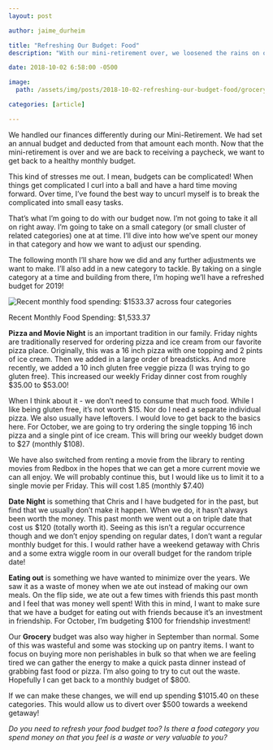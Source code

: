 ```yaml
---
layout: post

author: jaime_durheim

title: "Refreshing Our Budget: Food"
description: "With our mini-retirement over, we loosened the rains on our spending for a month. With that out of our system, we're ready to get back to budgeting. First target - food!"

date: 2018-10-02 6:58:00 -0500

image:
  path: /assets/img/posts/2018-10-02-refreshing-our-budget-food/grocery-basket.jpg

categories: [article]

---
```


We handled our finances differently during our Mini-Retirement. We had set an annual budget and deducted from that amount each month.  Now that the mini-retirement is over and we are back to receiving a paycheck, we want to get back to a healthy monthly budget.

This kind of stresses me out. I mean, budgets can be complicated! When things get complicated I curl into a ball and have a hard time moving forward. Over time, I’ve found the best way to uncurl myself is to break the complicated into small easy tasks.

That’s what I’m going to do with our budget now. I’m not going to take it all on right away. I’m going to take on a small category (or small cluster of related categories) one at at time. I’ll dive into how we’ve spent our money in that category and how we want to adjust our spending.

The following month I’ll share how we did and any further adjustments we want to make. I’ll also add in a new category to tackle. By taking on a single category at a time and building from there, I’m hoping we’ll have a refreshed budget for 2019!

![Recent monthly food spending: $1533.37 across four categories]({{site.url}}/assets/img/posts/2018-10-02-refreshing-our-budget-food/food-spending-costs.png)

<div class="caption">Recent Monthly Food Spending: $1,533.37</div>

__Pizza and Movie Night__ is an important tradition in our family. Friday nights are traditionally reserved for ordering pizza and ice cream from our favorite pizza place. Originally, this was a 16 inch pizza with one topping and 2 pints of ice cream. Then we added in a large order of breadsticks. And more recently, we added a 10 inch gluten free veggie pizza (I was trying to go gluten free). This increased our weekly Friday dinner cost from roughly $35.00 to $53.00!

When I think about it - we don’t need to consume that much food. While I like being gluten free, it’s not worth $15. Nor do I need a separate individual pizza. We also usually have leftovers. I would love to get back to the basics here. For October, we are going to try ordering the single topping 16 inch pizza and a single pint of ice cream. This will bring our weekly budget down to $27 (monthly $108).

We have also switched from renting a movie from the library to renting movies from Redbox in the hopes that we can get a more current movie we can all enjoy. We will probably continue this, but I would like us to limit it to a single movie per Friday. This will cost 1.85 (monthly $7.40)

__Date Night__ is something that Chris and I have budgeted for in the past, but find that we usually don’t make it happen. When we do, it hasn’t always been worth the money. This past month we went out a on triple date that cost us $120 (totally worth it). Seeing as this isn’t a regular occurrence though and we don’t enjoy spending on regular dates, I don’t want a regular monthly budget for this. I would rather have a weekend getaway with Chris and a some extra wiggle room in our overall budget for the random triple date!

__Eating out__ is something we have wanted to minimize over the years. We saw it as a waste of money when we ate out instead of making our own meals. On the flip side, we ate out a few times with friends this past month and I feel that was money well spent! With this in mind, I want to make sure that we have a budget for eating out with friends because it’s an investment in friendship. For October, I’m budgeting $100 for friendship investment!

Our __Grocery__ budget was also way higher in September than normal. Some of this was wasteful and some was stocking up on pantry items. I want to focus on buying more non perishables in bulk so that when we are feeling tired we can gather the energy to make a quick pasta dinner instead of grabbing fast food or pizza. I’m also going to try to cut out the waste. Hopefully I can get back to a monthly budget of $800.

If we can make these changes, we will end up spending $1015.40 on these categories. This would allow us to divert over $500 towards a weekend getaway!

_Do you need to refresh your food budget too? Is there a food category you spend money on that you feel is a waste or very valuable to you?_
